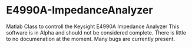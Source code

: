 # E4990A-ImpedanceAnalyzer
Matlab Class to controll the Keysight E4990A Impedance Analyzer
This software is in Alpha and should not be considered complete.
There is little to no documenation at the moment. Many bugs are currently present. 

